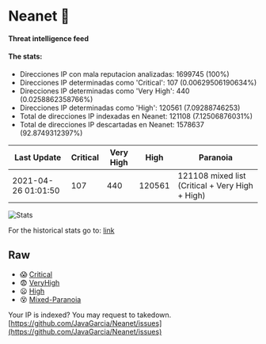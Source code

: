 # Neanet :hocho:
#### Threat intelligence feed
#### The stats:

- Direcciones IP con mala reputacion analizadas: 1699745 (100%)
- Direcciones IP determinadas como 'Critical':  107 (0.00629506190634%)
- Direcciones IP determinadas como 'Very High':  440 (0.0258862358766%)
- Direcciones IP determinadas como 'High':  120561 (7.09288746253)
- Total de direcciones IP indexadas en Neanet:  121108 (7.12506876031%)
- Total de direcciones IP descartadas en Neanet:  1578637 (92.8749312397%)

| Last Update | Critical | Very High | High | Paranoia |
| --- | --- | --- | --- | --- |
| 2021-04-26 01:01:50 | 107 | 440 | 120561 | 121108 mixed list (Critical + Very High + High)|

![Stats](https://docs.google.com/spreadsheets/d/e/2PACX-1vSnaNMIXVabIpDJjufMlzH7poXnshF3mgd8Is1g9ytUEzVsP5my4Trn8f-xkoLLQ38xpL3HtmUexLo6/pubchart?oid=501124687&format=image)

For the historical stats go to: [link](/stats.csv)
## Raw
- :scream: [Critical](https://raw.githubusercontent.com/JavaGarcia/Neanet/master/blacklists/neanet_critical.txt)
- :fearful: [VeryHigh](https://raw.githubusercontent.com/JavaGarcia/Neanet/master/blacklists/neanet_veryHigh.txtt)
- :frowning: [High](https://raw.githubusercontent.com/JavaGarcia/Neanet/master/blacklists/neanet_high.txt)
- :dizzy_face: [Mixed-Paranoia](https://raw.githubusercontent.com/JavaGarcia/Neanet/master/blacklists/neanet_all.txt)


Your IP is indexed? You may request to takedown. [https://github.com/JavaGarcia/Neanet/issues](https://github.com/JavaGarcia/Neanet/issues)


































































































































































































































































































































































































































































































































































































































































































































































































































































































































































































































































































































































































































































































































































































































































































































































































































































































































































































































































































































































































































































































































































































































































































































































































































































































































































































































































































































































































































































































































































































































































































































































































































































































































































































































































































































































































































































































































































































































































































































































































































































































































































































































































































































































































































































































































































































































































































































































































































































































































































































































































































































































































































































































































































































































































































































































































































































































































































































































































































































































































































































































